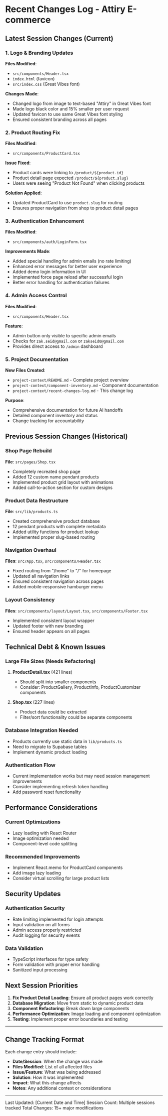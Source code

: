 
# Recent Changes Log - Attiry E-commerce

## Latest Session Changes (Current)

### 1. Logo & Branding Updates
**Files Modified**: 
- `src/components/Header.tsx`
- `index.html` (favicon)
- `src/index.css` (Great Vibes font)

**Changes Made**:
- Changed logo from image to text-based "Attiry" in Great Vibes font
- Made logo black color and 15% smaller per user request
- Updated favicon to use same Great Vibes font styling
- Ensured consistent branding across all pages

### 2. Product Routing Fix
**Files Modified**:
- `src/components/ProductCard.tsx`

**Issue Fixed**: 
- Product cards were linking to `/product/${product.id}` 
- Product detail page expected `/product/${product.slug}`
- Users were seeing "Product Not Found" when clicking products

**Solution Applied**:
- Updated ProductCard to use `product.slug` for routing
- Ensures proper navigation from shop to product detail pages

### 3. Authentication Enhancement
**Files Modified**:
- `src/components/auth/LoginForm.tsx`

**Improvements Made**:
- Added special handling for admin emails (no rate limiting)
- Enhanced error messages for better user experience
- Added demo login information in UI
- Implemented force page reload after successful login
- Better error handling for authentication failures

### 4. Admin Access Control
**Files Modified**:
- `src/components/Header.tsx`

**Feature**: 
- Admin button only visible to specific admin emails
- Checks for `zak.seid@gmail.com` or `zakseid0@gmail.com`
- Provides direct access to `/admin` dashboard

### 5. Project Documentation
**New Files Created**:
- `project-context/README.md` - Complete project overview
- `project-context/component-inventory.md` - Component documentation
- `project-context/recent-changes-log.md` - This change log

**Purpose**: 
- Comprehensive documentation for future AI handoffs
- Detailed component inventory and status
- Change tracking for accountability

## Previous Session Changes (Historical)

### Shop Page Rebuild
**File**: `src/pages/Shop.tsx`
- Completely recreated shop page
- Added 12 custom name pendant products
- Implemented product grid layout with animations
- Added call-to-action section for custom designs

### Product Data Restructure
**File**: `src/lib/products.ts`
- Created comprehensive product database
- 12 pendant products with complete metadata
- Added utility functions for product lookup
- Implemented proper slug-based routing

### Navigation Overhaul
**Files**: `src/App.tsx`, `src/components/Header.tsx`
- Fixed routing from "/home" to "/" for homepage
- Updated all navigation links
- Ensured consistent navigation across pages
- Added mobile-responsive hamburger menu

### Layout Consistency
**Files**: `src/components/layout/Layout.tsx`, `src/components/Footer.tsx`
- Implemented consistent layout wrapper
- Updated footer with new branding
- Ensured header appears on all pages

## Technical Debt & Known Issues

### Large File Sizes (Needs Refactoring)
1. **ProductDetail.tsx** (421 lines)
   - Should split into smaller components
   - Consider: ProductGallery, ProductInfo, ProductCustomizer components

2. **Shop.tsx** (227 lines)
   - Product data could be extracted
   - Filter/sort functionality could be separate components

### Database Integration Needed
- Products currently use static data in `lib/products.ts`
- Need to migrate to Supabase tables
- Implement dynamic product loading

### Authentication Flow
- Current implementation works but may need session management improvements
- Consider implementing refresh token handling
- Add password reset functionality

## Performance Considerations

### Current Optimizations
- Lazy loading with React Router
- Image optimization needed
- Component-level code splitting

### Recommended Improvements
- Implement React.memo for ProductCard components
- Add image lazy loading
- Consider virtual scrolling for large product lists

## Security Updates

### Authentication Security
- Rate limiting implemented for login attempts
- Input validation on all forms
- Admin access properly restricted
- Audit logging for security events

### Data Validation
- TypeScript interfaces for type safety
- Form validation with proper error handling
- Sanitized input processing

## Next Session Priorities

1. **Fix Product Detail Loading**: Ensure all product pages work correctly
2. **Database Migration**: Move from static to dynamic product data
3. **Component Refactoring**: Break down large components
4. **Performance Optimization**: Image loading and component optimization
5. **Testing**: Implement proper error boundaries and testing

---

## Change Tracking Format

Each change entry should include:
- **Date/Session**: When the change was made
- **Files Modified**: List of all affected files
- **Issue/Feature**: What was being addressed
- **Solution**: How it was implemented
- **Impact**: What this change affects
- **Notes**: Any additional context or considerations

---

Last Updated: [Current Date and Time]
Session Count: Multiple sessions tracked
Total Changes: 15+ major modifications
